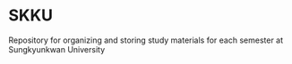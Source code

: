 # SKKU
Repository for organizing and storing study materials for each semester at Sungkyunkwan University
